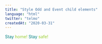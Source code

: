 ```yaml
---
title: "Style Odd and Event child elements"
language: "html"
twitter: "telmo"
createdAt: "2020-03-31"
---
```


<div class="container">
  <span>Stay</span>
  <span>home!</span>
  <span>Stay</span>
  <span>safe!</span>
</div>

<style>
  .container span:nth-child(odd) { color: teal; }
  .container span:nth-child(even) { color: yellowgreen; }
</style>

